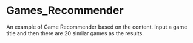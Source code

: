 # Games_Recommender
An example of Game Recommender based on the content. Input a game title and then there are 20 similar games as the results. 
